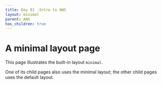 ```yaml
---
title: Day 01 -Intro to AWS
layout: minimal
parent: AWS
has_children: true
---
```


# A minimal layout page

This page illustrates the built-in layout `minimal`.

One of its child pages also uses the minimal layout; the other child pages uses the default layout.
